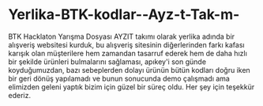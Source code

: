 # Yerlika-BTK-kodlar--Ayz-t-Tak-m-
BTK Hacklaton Yarışma Dosyası
AYZIT takımı olarak yerlika adında bir alışveriş websitesi kurduk, bu alışveriş sitesinin diğerlerinden farkı kafası karışık olan müşterilere hem zamandan tasarruf ederek hem de daha hızlı bir şekilde ürünleri bulmalarını sağlaması, apıkey'i son günde koyduğumuzdan, bazı sebeplerden dolayı ürünün bütün kodları doğru iken bir geri dönüş yapılamadı ve bunun sonucunda demo çalışmadı ama elimizden geleni yaptık bizim için güzel bir süreç oldu. Her şey için teşekkür ederiz.
